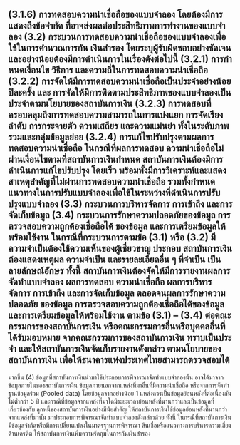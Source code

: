 (3.1.6) การทดสอบความน่าเชื่อถือของแบบจำลอง โดยต้องมีการแสดงถึงข้อจำกัด
ที่อาจส่งผลต่อประสิทธิภาพการทํางานของแบบจําลอง
(3.2) กระบวนการทดสอบความน่าเชื่อถือของแบบจำลองเพื่อใช้ในการคำนวณการกัน
เงินสํารอง โดยระบุผู้รับผิดชอบอย่างชัดเจน และอย่างน้อยต้องมีการดำเนินการในเรื่องดังต่อไปนี้
(3.2.1) การกําหนดเงื่อนไข วิธีการ และความถี่ในการทดสอบความน่าเชื่อถือ
(3.2.2) การจัดให้มีการทดสอบความน่าเชื่อถือเป็นประจำอย่างน้อยปีละครั้ง และ
การจัดให้มีการติดตามประสิทธิภาพของแบบจําลองเป็นประจําตามนโยบายของสถาบันการเงิน
(3.2.3) การทดสอบที่ครอบคลุมถึงการทดสอบความสามารถในการแบ่งแยก
การจัดเรียงลำดับ การกระจายตัว ความเสถียร และความแม่นยำ ทั้งในระดับภาพรวมและกลุ่มข้อมูลย่อย
(3.2.4) การแก้ไขปรับปรุงตามผลการทดสอบความน่าเชื่อถือ ในกรณีที่ผลการทดสอบ
ความน่าเชื่อถือไม่ผ่านเงื่อนไขตามที่สถาบันการเงินกําหนด สถาบันการเงินต้องมีการดำเนินการแก้ไขปรับปรุง
โดยเร็ว พร้อมทั้งมีการวิเคราะห์และแสดงสาเหตุสำคัญที่ไม่ผ่านการทดสอบความน่าเชื่อถือ รวมทั้งกำหนด
แนวทางในการปรับแบบจําลองเพื่อใช้ในระหว่างที่ดำเนินการปรับปรุงแบบจําลอง
(3.3) กระบวนการบริหารจัดการ การเข้าถึง และการจัดเก็บข้อมูล
(3.4) กระบวนการรักษาความปลอดภัยของข้อมูล การตรวจสอบความถูกต้องเชื่อถือได้
ของข้อมูล และการเตรียมข้อมูลให้พร้อมใช้งาน
ในกรณีที่กระบวนการตามข้อ (3.1) หรือ (3.2) มีความจำเป็นต้องใช้ความเห็นของผู้เชี่ยวชาญ
ประกอบ สถาบันการเงินต้องแสดงเหตุผล ความจำเป็น และรายละเอียดอื่น ๆ ที่จำเป็น เป็นลายลักษณ์อักษร
ทั้งนี้ สถาบันการเงินต้องจัดให้มีการรายงานผลการจัดทำแบบจำลอง ผลการทดสอบ
ความน่าเชื่อถือ ผลการบริหารจัดการ การเข้าถึง และการจัดเก็บข้อมูล ตลอดจนผลการรักษาความปลอดภัย
ของข้อมูล การตรวจสอบความถูกต้องเชื่อถือได้ของข้อมูล และการเตรียมข้อมูลให้พร้อมใช้งาน ตามข้อ
(3.1) – (3.4) ต่อคณะกรรมการของสถาบันการเงิน หรือคณะกรรมการอื่นหรือบุคคลอื่นที่ได้รับมอบหมาย
จากคณะกรรมการของสถาบันการเงิน ทราบเป็นประจํา และให้สถาบันการเงินจัดเก็บรายงานดังกล่าว
ตามนโยบายของสถาบันการเงิน เพื่อให้ธนาคารแห่งประเทศไทยสามารถตรวจสอบได้
-
มากขึ้น
(4) ข้อมูลที่สถาบันการเงินนำมาใช้ประกอบการพิจารณาจัดทำแบบจำลองนั้น อาจได้มาจาก
ข้อมูลภายในของสถาบันการเงิน ข้อมูลภายนอกจากแหล่งที่มาอื่นที่มีความน่าเชื่อถือ หรือจากการจัดทำ
ฐานข้อมูลร่วม (Pooled data) โดยข้อมูลจากอย่างน้อย 1 แหล่งควรเป็นข้อมูลย้อนหลังที่ต่อเนื่องกัน
ไม่ต่ำกว่า 5 ปี และกรณีที่ข้อมูลจากแหล่งที่มาใดมีระยะเวลาย้อนหลังที่นานกว่าและเป็นข้อมูลที่เกี่ยวข้องกับ
ลูกหนี้ของสถาบันการเงินอย่างมีนัยสำคัญ ให้สถาบันการเงินใช้ข้อมูลย้อนหลังที่นานกว่าจากแหล่งที่มานั้น
มาประกอบการพิจารณาจัดทําแบบจําลองดังกล่าวด้วย
ทั้งนี้ ในกรณีที่สถาบันการเงินมีข้อมูลจำกัดหรือมีการเปลี่ยนแปลงในมาตรฐานการพิจารณา
สินเชื่อหรือแนวทางการบริหารความเสี่ยงด้านเครดิต ให้สถาบันการเงินเพิ่มความรัดกุมในการกันเงินสำรอง
